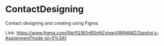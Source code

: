 # ContactDesigning
Contact designing and creating using Figma.

Link:
https://www.figma.com/file/fQ361nBSnNZxIpwVlWNAMZ/Sandra's-Assignment?node-id=0%3A1

